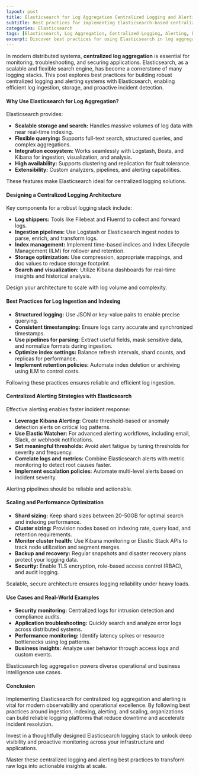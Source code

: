 ```yaml
---
layout: post
title: Elasticsearch for Log Aggregation Centralized Logging and Alerting Best Practices
subtitle: Best practices for implementing Elasticsearch-based centralized logging and alerting to enhance monitoring and incident response
categories: Elasticsearch
tags: [Elasticsearch, Log Aggregation, Centralized Logging, Alerting, DevOps, Monitoring, Observability, Big Data]
excerpt: Discover best practices for using Elasticsearch in log aggregation and centralized logging. Learn how to implement effective alerting strategies for improved monitoring and faster incident response.
---
```

In modern distributed systems, **centralized log aggregation** is essential for monitoring, troubleshooting, and securing applications. Elasticsearch, as a scalable and flexible search engine, has become a cornerstone of many logging stacks. This post explores best practices for building robust centralized logging and alerting systems with Elasticsearch, enabling efficient log ingestion, storage, and proactive incident detection.

#### Why Use Elasticsearch for Log Aggregation?

Elasticsearch provides:

- **Scalable storage and search:** Handles massive volumes of log data with near real-time indexing.
- **Flexible querying:** Supports full-text search, structured queries, and complex aggregations.
- **Integration ecosystem:** Works seamlessly with Logstash, Beats, and Kibana for ingestion, visualization, and analysis.
- **High availability:** Supports clustering and replication for fault tolerance.
- **Extensibility:** Custom analyzers, pipelines, and alerting capabilities.

These features make Elasticsearch ideal for centralized logging solutions.

#### Designing a Centralized Logging Architecture

Key components for a robust logging stack include:

- **Log shippers:** Tools like Filebeat and Fluentd to collect and forward logs.
- **Ingestion pipelines:** Use Logstash or Elasticsearch ingest nodes to parse, enrich, and transform logs.
- **Index management:** Implement time-based indices and Index Lifecycle Management (ILM) for rollover and retention.
- **Storage optimization:** Use compression, appropriate mappings, and doc values to reduce storage footprint.
- **Search and visualization:** Utilize Kibana dashboards for real-time insights and historical analysis.

Design your architecture to scale with log volume and complexity.

#### Best Practices for Log Ingestion and Indexing

- **Structured logging:** Use JSON or key-value pairs to enable precise querying.
- **Consistent timestamping:** Ensure logs carry accurate and synchronized timestamps.
- **Use pipelines for parsing:** Extract useful fields, mask sensitive data, and normalize formats during ingestion.
- **Optimize index settings:** Balance refresh intervals, shard counts, and replicas for performance.
- **Implement retention policies:** Automate index deletion or archiving using ILM to control costs.

Following these practices ensures reliable and efficient log ingestion.

#### Centralized Alerting Strategies with Elasticsearch

Effective alerting enables faster incident response:

- **Leverage Kibana Alerting:** Create threshold-based or anomaly detection alerts on critical log patterns.
- **Use Elastic Watcher:** For advanced alerting workflows, including email, Slack, or webhook notifications.
- **Set meaningful thresholds:** Avoid alert fatigue by tuning thresholds for severity and frequency.
- **Correlate logs and metrics:** Combine Elasticsearch alerts with metric monitoring to detect root causes faster.
- **Implement escalation policies:** Automate multi-level alerts based on incident severity.

Alerting pipelines should be reliable and actionable.

#### Scaling and Performance Optimization

- **Shard sizing:** Keep shard sizes between 20-50GB for optimal search and indexing performance.
- **Cluster sizing:** Provision nodes based on indexing rate, query load, and retention requirements.
- **Monitor cluster health:** Use Kibana monitoring or Elastic Stack APIs to track node utilization and segment merges.
- **Backup and recovery:** Regular snapshots and disaster recovery plans protect your logging data.
- **Security:** Enable TLS encryption, role-based access control (RBAC), and audit logging.

Scalable, secure architecture ensures logging reliability under heavy loads.

#### Use Cases and Real-World Examples

- **Security monitoring:** Centralized logs for intrusion detection and compliance audits.
- **Application troubleshooting:** Quickly search and analyze error logs across distributed systems.
- **Performance monitoring:** Identify latency spikes or resource bottlenecks using log patterns.
- **Business insights:** Analyze user behavior through access logs and custom events.

Elasticsearch log aggregation powers diverse operational and business intelligence use cases.

#### Conclusion

Implementing Elasticsearch for centralized log aggregation and alerting is vital for modern observability and operational excellence. By following best practices around ingestion, indexing, alerting, and scaling, organizations can build reliable logging platforms that reduce downtime and accelerate incident resolution.

Invest in a thoughtfully designed Elasticsearch logging stack to unlock deep visibility and proactive monitoring across your infrastructure and applications.

Master these centralized logging and alerting best practices to transform raw logs into actionable insights at scale.
